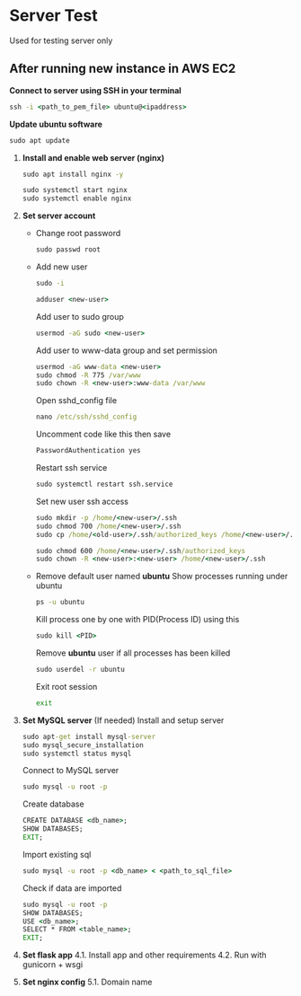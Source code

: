 # Server Test

Used for testing server only


## After running new instance in AWS EC2

**Connect to server using SSH in your terminal**
```cmd
ssh -i <path_to_pem_file> ubuntu@<ipaddress>
```

**Update ubuntu software**
```cmd
sudo apt update
```

1. **Install and enable web server (nginx)**
   ```cmd
   sudo apt install nginx -y
   ```
   ```cmd
   sudo systemctl start nginx
   sudo systemctl enable nginx
   ```

2. **Set server account**
   
   * Change root password
      ```cmd
      sudo passwd root
      ```
   
   * Add new user
      ```cmd
      sudo -i
      ```
      ```cmd
      adduser <new-user>
      ```
      Add user to sudo group
      ```cmd
      usermod -aG sudo <new-user>
      ```
      Add user to www-data group and set permission
      ```cmd
      usermod -aG www-data <new-user>
      sudo chmod -R 775 /var/www
      sudo chown -R <new-user>:www-data /var/www
      ```
      Open sshd_config file
      ```cmd
      nano /etc/ssh/sshd_config
      ```
      Uncomment code like this then save
      ```cmd
      PasswordAuthentication yes
      ```
      Restart ssh service
      ```cmd
      sudo systemctl restart ssh.service
      ```
      Set new user ssh access 
      ```cmd
      sudo mkdir -p /home/<new-user>/.ssh
      sudo chmod 700 /home/<new-user>/.ssh
      sudo cp /home/<old-user>/.ssh/authorized_keys /home/<new-user>/.ssh/authorized_keys
      ```
      ```cmd
      sudo chmod 600 /home/<new-user>/.ssh/authorized_keys
      sudo chown -R <new-user>:<new-user> /home/<new-user>/.ssh
      ```
      
   * Remove default user named **ubuntu**
      Show processes running under ubuntu
      ```cmd
      ps -u ubuntu
      ```
      Kill process one by one with PID(Process ID) using this
      ```cmd
      sudo kill <PID>
      ```
      Remove **ubuntu** user if all processes has been killed
      ```cmd
      sudo userdel -r ubuntu
      ```
      Exit root session
      ```cmd
      exit
      ```
   
4. **Set MySQL server** (If needed)
   Install and setup server
   ```cmd
   sudo apt-get install mysql-server
   sudo mysql_secure_installation
   sudo systemctl status mysql
   ```
   Connect to MySQL server
   ```cmd
   sudo mysql -u root -p
   ```
   Create database
   ```cmd
   CREATE DATABASE <db_name>;
   SHOW DATABASES;
   EXIT;
   ```
   Import existing sql
   ```cmd
   sudo mysql -u root -p <db_name> < <path_to_sql_file>
   ```
   Check if data are imported
   ```cmd
   sudo mysql -u root -p
   SHOW DATABASES;
   USE <db_name>;
   SELECT * FROM <table_name>;
   EXIT;
   ```

5. **Set flask app**
   4.1. Install app and other requirements
   4.2. Run with gunicorn + wsgi 
   
6. **Set nginx config**
   5.1. Domain name

